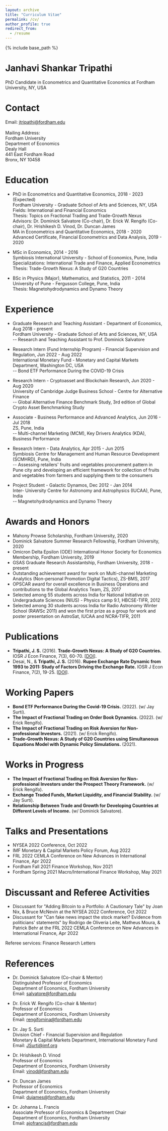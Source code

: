 ```yaml
---
layout: archive
title: "Curriculum Vitae"
permalink: /cv/
author_profile: true
redirect_from:
  - /resume
---
```

{% include base_path %}

Janhavi Shankar Tripathi <!--<a href="https://janhavishankar.github.io/_pages/Tripathi_CV.pdf">[CV-PDF]</a>-->
======
PhD Candidate in Econometrics and Quantitative Economics at Fordham University, NY, USA

Contact
======
Email: [jtripathi@fordham.edu](mailto:jtripathi@fordham.edu) <br> <br>
Mailing Address: <br>
Fordham University <br>
Department of Economics <br>
Dealy Hall <br>
441 East Fordham Road <br>
Bronx, NY 10458 <br>

Education
======
* PhD in Econometrics and Quantitative Economics, 2018 - 2023 (Expected) <br>
  Fordham University - Graduate School of Arts and Sciences, NY, USA <br>
  Fields: International and Financial Economics <br>
  Thesis: Topics on Fractional Trading and Trade-Growth Nexus <br>
  Advisors: Dr. Dominick Salvatore (Co-chair), Dr. Erick W. Rengifo (Co-chair), Dr. Hrishikesh D. Vinod, Dr. Duncan James <br>
  MA in Econometrics and Quantitative Economics, 2018 - 2020 <br>
  Advanced Certificate, Financial Econometrics and Data Analysis, 2019 - 2020
       
* MSc in Economics, 2014 - 2016 <br>
  Symbiosis International University - School of Economics, Pune, India <br>
  Specializations: International Trade and Finance, Applied Econometrics <br>
  Thesis: Trade-Growth Nexus: A Study of G20 Countries
  
* BSc in Physics (Major), Mathematics, and Statistics, 2011 - 2014 <br>
  University of Pune - Fergusson College, Pune, India <br>
  Thesis: Magnetohydrodynamics and Dynamo Theory

Experience
======
* Graduate Research and Teaching Assistant - Department of Economics, Aug 2018 - present <br>
  Fordham University - Graduate School of Arts and Sciences, NY, USA <br>
-- Research and Teaching Assistant to Prof. Dominick Salvatore

* Research Intern (Fund Internship Program) - Financial Supervision and Regulation, Jun 2022 - Aug 2022 <br>
  International Monetary Fund - Monetary and Capital Markets Department, Washington DC, USA <br>
-- Bond ETF Performance During the COVID-19 Crisis
  
* Research Intern - Cryptoasset and Blockchain Research, Jun 2020 - Aug 2020 <br>
  University of Cambridge Judge Business School - Centre for Alternative Finance <br>
-- Global Alternative Finance Benchmark Study, 3rd edition of Global Crypto Asset Benchmarking Study

* Associate - Business Performance and Advanced Analytics, Jun 2016 - Jul 2018 <br>
  ZS, Pune, India <br>
-- Multi-channel Marketing (MCM), Key Drivers Analytics (KDA), Business Performance
 
* Research Intern - Data Analytics, Apr 2015 - Jun 2015 <br>
  Symbiosis Centre for Management and Human Resource Development (SCMHRD), Pune, India <br>
-- Assessing retailers' fruits and vegetables procurement pattern in Pune city and developing an efficient framework for collection of fruits and vegetables from farmers and supplying them to the consumers
 
* Project Student - Galactic Dynamos, Dec 2012 - Jan 2014 <br>
   Inter- University Centre for Astronomy and Astrophysics (IUCAA), Pune, India <br>
-- Magnetohydrodynamics and Dynamo Theory

Awards and Honors
======
* Mahony Prowse Scholarship, Fordham University, 2020 <br>
* Dominick Salvatore Summer Research Fellowship, Fordham University, 2020 <br>
* Omicron Delta Epsilon (ODE) International Honor Society for Economics Membership, Fordham University, 2019 <br>
* GSAS Graduate Research Assistantship, Fordham University, 2018 - present <br>
* Outstanding achievement award for work on Multi-channel Marketing Analytics (Non-personal Promotion Digital Tactics), ZS-BMS, 2017 <br>
* OPSCAR award for overall excellence in Business Operations and contributions to the Global Analytics Team, ZS, 2017 <br>
* Selected among 55 students across India for National Initiative on Undergraduate Sciences (NIUS) - Physics camp 9.1, HBCSE-TIFR, 2012 <br>
* Selected among 30 students across India for Radio Astronomy Winter School (RAWSc 2011) and won the first prize as a group for work and poster presentation on AstroSat, IUCAA and NCRA-TIFR, 2011 <br>

Publications
======
- **Tripathi, J. S.** (2016). **Trade-Growth Nexus: A Study of G20 Countries.** IOSR J Econ Finance, 7(3), 60-70.  [[DOI](http://www.iosrjournals.org/iosr-jef/papers/Vol7-Issue3/Version-2/G0703026070.pdf)]. <br>
- Desai, N., & **Tripathi, J. S.** (2016). **Rupee Exchange Rate Dynamic from 1993 to 2011: Study of Factors Driving the Exchange Rate.** IOSR J Econ Finance, 7(2), 19-25.  [[DOI](http://www.iosrjournals.org/iosr-jef/papers/Vol7-Issue2/Version-2/C0702021925.pdf)].

Working Papers
======
- **Bond ETF Performance During the Covid-19 Crisis.** (2022). (w/ Jay Surti). <br>
- **The Impact of Fractional Trading on Order Book Dynamics.** (2022). (w/ Erick Rengifo). <br>
- **The Impact of Fractional Trading on Risk Aversion for Non-professional Investors.** (2021). (w/ Erick Rengifo). <br>
- **Trade-Growth Nexus: A Study of G20 Countries using Simultaneous Equations Model with Dynamic Policy Simulations.** (2021).

Works in Progress
======
- **The Impact of Fractional Trading on Risk Aversion for Non-professional Investors under the Prospect Theory Framework.** (w/ Erick Rengifo). <br>
- **Exchange Traded Funds, Market Liquidity, and Financial Stability.** (w/ Jay Surti). <br>
- **Relationship Between Trade and Growth for Developing Countries at Different Levels of Income.** (w/ Dominick Salvatore).

Talks and Presentations
======
- NYSEA 2022 Conference, Oct 2022 <br>
- IMF Monetary & Capital Markets Policy Forum, Aug 2022 <br>
- FRL 2022 CEMLA Conference on New Advances in International Finance, Apr 2022 <br>
- Fordham Fall 2021 Finance Workshop, Nov 2021 <br>
- Fordham Spring 2021 Macro/International Finance Workshop, May 2021

Discussant and Referee Activities
======
- Discussant for "Adding Bitcoin to a Portfolio: A Cautionary Tale" by Joan Nix, & Bruce McNevin at the NYSEA 2022 Conference, Oct 2022 <br>
- Discussant for "Can fake news impact the stock market? Evidence from politicians' statements" by Rodrigo de Oliveria Leite, Matheus Moura, & Patrick Behr at the FRL 2022 CEMLA Conference on New Advances in International Finance, Apr 2022 <br>

Referee services: Finance Research Letters

References
======
- Dr. Dominick Salvatore (Co-chair & Mentor) <br>
Distinguished Professor of Economics <br>
Department of Economics, Fordham University <br>
Email: [salvatore@fordham.edu](mailto:salvatore@fordham.edu)

- Dr. Erick W. Rengifo (Co-chair & Mentor) <br>
Professor of Economics <br>
Department of Economics, Fordham University <br>
Email: [rengifomina@fordham.edu](mailto:rengifomina@fordham.edu)

- Dr. Jay S. Surti <br>
Division Chief - Financial Supervision and Regulation <br>
Monetary & Capital Markets Department, International Monetary Fund <br>
Email: [JSurti@imf.org](mailto:JSurti@imf.org)

- Dr. Hrishikesh D. Vinod <br>
Professor of Economics <br>
Department of Economics, Fordham University <br>
Email: [vinod@fordham.edu](mailto:vinod@fordham.edu)

- Dr. Duncan James <br>
Professor of Economics <br>
Department of Economics, Fordham University <br>
Email: [dujames@fordham.edu](mailto:dujames@fordham.edu)

- Dr. Johanna L. Francis <br>
Associate Professor of Economics & Department Chair <br>
Department of Economics, Fordham University <br>
Email: [ajofrancis@fordham.edu](mailto:ajofrancis@fordham.edu)




<!-- Publications
======
- **Tripathi, J. S.** (2016). **Trade-Growth Nexus: A Study of G20 Countries.** IOSR J Econ Finance, 7(3), 60-70.
- Desai, N., and **Tripathi, J. S.** (2016). **Rupee Exchange Rate Dynamic from 1993 to 2011: Study of Factors Driving the Exchange Rate.** IOSR J Econ Finance, 7(2), 19-25.

Selected Academic Projects
======
- The Impact of Fractional Trading on Risk Aversion for Non-professional Investors, 2021
- Trade-Growth Nexus: A Study of G20 Countries using Simultaneous Equations Model with Dynamic Policy Simulations, 2021
- Predicting COVID-19 Cases Using Google Community Mobility Report, 2020
- Trade-Growth Nexus: A Study of G20 Countries (MSc Thesis), 2016
- Performance Analysis and Estimation of Production Function for Indian Automobile Sector, 2015
- Magneto-Hydrodynamics and Dynamo Theory (BSc Thesis), 2014

Talks and Presentations
======
- Fordham Fall 2021 Finance Workshop, The Impact of Fractional Trading on Risk Aversion for Non-professional Investors
- Fordham Spring 2021 Macro/International Finance Workshop, The Impact of Fractional Trading on Risk Aversion for Non-professional Investors -->


<!-- 
* Summer 2015: Research Assistant
  * Github University
  * Duties included: Tagging issues
  * Supervisor: Professor Git

* December 2011 - January 2011 : RAWSC Scholar
  * IUCAA, Pune
  * Radio Astronomy Winter School -->

<!--
Skills
======
* Skill 1
* Skill 2
  * Sub-skill 2.1
  * Sub-skill 2.2
  * Sub-skill 2.3
* Skill 3

Publications
======
  <ul>{% for post in site.publications %}
    {% include archive-single-cv.html %}
  {% endfor %}</ul>
  
Talks
======
  <ul>{% for post in site.talks %}
    {% include archive-single-talk-cv.html %}
  {% endfor %}</ul>
  
Teaching
======
  <ul>{% for post in site.teaching %}
    {% include archive-single-cv.html %}
  {% endfor %}</ul>
  
Service and leadership
======
* Currently signed in to 43 different slack teams -->
